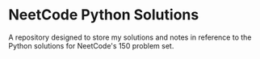 # NeetCode Python Solutions
A repository designed to store my solutions and notes in reference to the Python solutions for NeetCode's 150 problem set.
